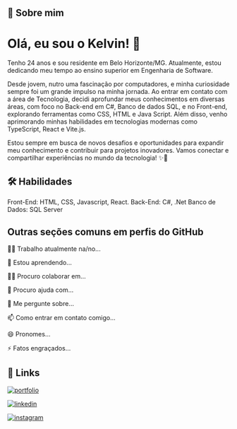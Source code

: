 
## 🚀 Sobre mim

# Olá, eu sou o Kelvin! 👋
Tenho 24 anos e sou residente em Belo Horizonte/MG. Atualmente, estou dedicando meu tempo ao ensino superior em Engenharia de Software.

Desde jovem, nutro uma fascinação por computadores, e minha curiosidade sempre foi um grande impulso na minha jornada. Ao entrar em contato com a área de Tecnologia, decidi aprofundar meus conhecimentos em diversas áreas, com foco no Back-end em C#, Banco de dados SQL, e no Front-end, explorando ferramentas como CSS, HTML e Java Script. Além disso, venho aprimorando minhas habilidades em tecnologias modernas como TypeScript, React e Vite.js.

Estou sempre em busca de novos desafios e oportunidades para expandir meu conhecimento e contribuir para projetos inovadores. Vamos conectar e compartilhar experiências no mundo da tecnologia! ✨🚀

## 🛠 Habilidades
Front-End: HTML, CSS, Javascript, React.
Back-End: C#, .Net
Banco de Dados: SQL Server 

## Outras seções comuns em perfis do GitHub
👩‍💻 Trabalho atualmente na/no...

🧠 Estou aprendendo...

👯‍♀️ Procuro colaborar em...

🤔 Procuro ajuda com...

💬 Me pergunte sobre...

📫 Como entrar em contato comigo...

😄 Pronomes...

⚡️ Fatos engraçados...



## 🔗 Links
[![portfolio](https://img.shields.io/badge/my_portfolio-000?style=for-the-badge&logo=ko-fi&logoColor=white)](https://portfolio-eta-ruby-99.vercel.app/)

[![linkedin](https://img.shields.io/badge/linkedin-0A66C2?style=for-the-badge&logo=linkedin&logoColor=white)](https://www.linkedin.com/in/kelvinclenderson/)

[![instagram](https://img.shields.io/badge/Instagram-E4405F?style=for-the-badge&logo=instagram&logoColor=white)](https://www.instagram.com/kelvin_clenderson/)
